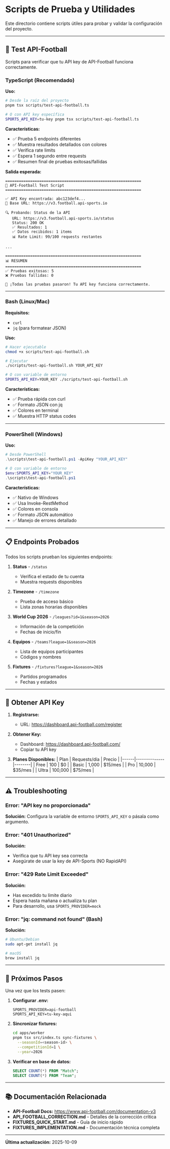 # Scripts de Prueba y Utilidades

Este directorio contiene scripts útiles para probar y validar la configuración del proyecto.

---

## 🧪 Test API-Football

Scripts para verificar que tu API key de API-Football funciona correctamente.

### TypeScript (Recomendado)

**Uso:**
```bash
# Desde la raíz del proyecto
pnpm tsx scripts/test-api-football.ts

# O con API key específica
SPORTS_API_KEY=tu-key pnpm tsx scripts/test-api-football.ts
```

**Características:**
- ✅ Prueba 5 endpoints diferentes
- ✅ Muestra resultados detallados con colores
- ✅ Verifica rate limits
- ✅ Espera 1 segundo entre requests
- ✅ Resumen final de pruebas exitosas/fallidas

**Salida esperada:**
```
============================================================
🧪 API-Football Test Script
============================================================

✅ API Key encontrada: abc123def4...
📡 Base URL: https://v3.football.api-sports.io

🔍 Probando: Status de la API
   URL: https://v3.football.api-sports.io/status
   Status: 200 OK
   ✅ Resultados: 1
   ✅ Datos recibidos: 1 items
   📊 Rate Limit: 99/100 requests restantes

...

============================================================
📊 RESUMEN
============================================================
✅ Pruebas exitosas: 5
❌ Pruebas fallidas: 0

🎉 ¡Todas las pruebas pasaron! Tu API key funciona correctamente.
```

---

### Bash (Linux/Mac)

**Requisitos:**
- `curl`
- `jq` (para formatear JSON)

**Uso:**
```bash
# Hacer ejecutable
chmod +x scripts/test-api-football.sh

# Ejecutar
./scripts/test-api-football.sh YOUR_API_KEY

# O con variable de entorno
SPORTS_API_KEY=YOUR_KEY ./scripts/test-api-football.sh
```

**Características:**
- ✅ Prueba rápida con curl
- ✅ Formato JSON con jq
- ✅ Colores en terminal
- ✅ Muestra HTTP status codes

---

### PowerShell (Windows)

**Uso:**
```powershell
# Desde PowerShell
.\scripts\test-api-football.ps1 -ApiKey "YOUR_API_KEY"

# O con variable de entorno
$env:SPORTS_API_KEY="YOUR_KEY"
.\scripts\test-api-football.ps1
```

**Características:**
- ✅ Nativo de Windows
- ✅ Usa Invoke-RestMethod
- ✅ Colores en consola
- ✅ Formato JSON automático
- ✅ Manejo de errores detallado

---

## 📋 Endpoints Probados

Todos los scripts prueban los siguientes endpoints:

1. **Status** - `/status`
   - Verifica el estado de tu cuenta
   - Muestra requests disponibles

2. **Timezone** - `/timezone`
   - Prueba de acceso básico
   - Lista zonas horarias disponibles

3. **World Cup 2026** - `/leagues?id=1&season=2026`
   - Información de la competición
   - Fechas de inicio/fin

4. **Equipos** - `/teams?league=1&season=2026`
   - Lista de equipos participantes
   - Códigos y nombres

5. **Fixtures** - `/fixtures?league=1&season=2026`
   - Partidos programados
   - Fechas y estados

---

## 🔑 Obtener API Key

1. **Registrarse:**
   - URL: https://dashboard.api-football.com/register

2. **Obtener Key:**
   - Dashboard: https://dashboard.api-football.com/
   - Copiar tu API key

3. **Planes Disponibles:**
   | Plan | Requests/día | Precio |
   |------|--------------|--------|
   | Free | 100 | $0 |
   | Basic | 1,000 | $15/mes |
   | Pro | 10,000 | $35/mes |
   | Ultra | 100,000 | $75/mes |

---

## ⚠️ Troubleshooting

### Error: "API key no proporcionada"
**Solución:** Configura la variable de entorno `SPORTS_API_KEY` o pásala como argumento.

### Error: "401 Unauthorized"
**Solución:** 
- Verifica que tu API key sea correcta
- Asegúrate de usar la key de API-Sports (NO RapidAPI)

### Error: "429 Rate Limit Exceeded"
**Solución:**
- Has excedido tu límite diario
- Espera hasta mañana o actualiza tu plan
- Para desarrollo, usa `SPORTS_PROVIDER=mock`

### Error: "jq: command not found" (Bash)
**Solución:**
```bash
# Ubuntu/Debian
sudo apt-get install jq

# macOS
brew install jq
```

---

## 🎯 Próximos Pasos

Una vez que los tests pasen:

1. **Configurar .env:**
   ```env
   SPORTS_PROVIDER=api-football
   SPORTS_API_KEY=tu-key-aqui
   ```

2. **Sincronizar fixtures:**
   ```bash
   cd apps/worker
   pnpm tsx src/index.ts sync-fixtures \
     --seasonId=<season-id> \
     --competitionId=1 \
     --year=2026
   ```

3. **Verificar en base de datos:**
   ```sql
   SELECT COUNT(*) FROM "Match";
   SELECT COUNT(*) FROM "Team";
   ```

---

## 📚 Documentación Relacionada

- **API-Football Docs:** https://www.api-football.com/documentation-v3
- **API_FOOTBALL_CORRECTION.md** - Detalles de la corrección crítica
- **FIXTURES_QUICK_START.md** - Guía de inicio rápido
- **FIXTURES_IMPLEMENTATION.md** - Documentación técnica completa

---

**Última actualización:** 2025-10-09
